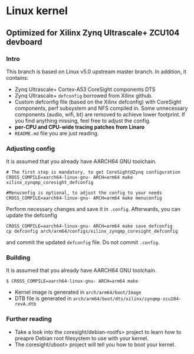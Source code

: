 # Linux kernel
## Optimized for Xilinx Zynq Ultrascale+ ZCU104 devboard

### Intro
This branch is based on Linux v5.0 upstream master branch. In addition, it contains:
* Zynq Ultrascale+ Cortex-A53 CoreSight components DTS
* Zynq Ultrascale+ `defconfig` borrowed from Xilinx github.
* Custom defconfig file (based on the Xilinx defconfig) with
  CoreSight components, perf subsystem and NFS compiled in.
  Some unnecessary components (audio, wifi, bt) are removed
  to achieve lower footprint. If you find anything missing,
  feel free to adjust the config.
* **per-CPU and CPU-wide tracing patches from Linaro**
* `README.md` file you are just reading.

### Adjusting config
It is assumed that you already have AARCH64 GNU toolchain.
```
# The first step is mandatory, to get CoreSight@Zynq configuration
CROSS_COMPILE=aarch64-linux-gnu- ARCH=arm64 make xilinx_zynqmp_coresight_defconfig

#Menuconfig is optional, to adjust the config to your needs
CROSS_COMPILE=aarch64-linux-gnu- ARCH=arm64 make menuconfig
```

Perform necessary changes and save it in `.config`. Afterwards, you can update the defconfig
```
CROSS_COMPILE=aarch64-linux-gnu- ARCH=arm64 make save defconfig
cp defconfig arch/arm64/configs/xilinx_zynqmp_coresight_defconfig
```
and commit the updated `defconfig` file. Do not commit `.config`.

### Building
It is assumed that you already have AARCH64 GNU toolchain.
```
$ CROSS_COMPILE=aarch64-linux-gnu- ARCH=arm64 make
```
* Kernel image is generated in `arch/arm64/boot/Image`
* DTB file is generated in `arch/arm64/boot/dts/xilinx/zynqmp-zcu104-revA.dtb`

### Further reading
* Take a look into the coresight/debian-rootfs> project to learn how to
preapre Debian root filesystem to use with your kernel.
* The coresight/uboot> project will tell you how to boot your kernel.


